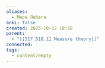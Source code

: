 ```yaml
---
aliases:
  - Мера Лебега
anki: false
created: 2023-10-22 18:58
parent:
  - "[[517.518.11 Measure theory]]"
connected: 
tags:
  - content/empty
---
```
















